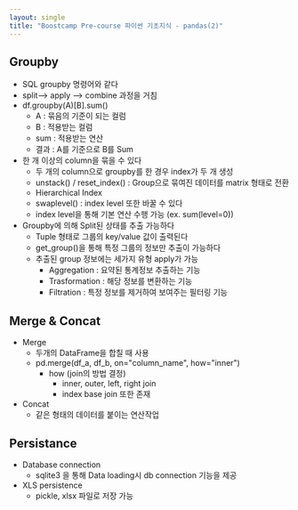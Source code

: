 ```yaml
---
layout: single
title: "Boostcamp Pre-course 파이썬 기초지식 - pandas(2)"
---
```


## Groupby

- SQL groupby 명령어와 같다
- split--> apply --> combine 과정을 거침
- df.groupby(A)[B].sum()
  - A : 묶음의 기준이 되는 컬럼
  - B : 적용받는 컬럼
  - sum : 적용받는 연산
  - 결과 : A를 기준으로 B를 Sum
- 한 개 이상의 column을 묶을 수 있다
  - 두 개의 column으로 groupby를 한 경우 index가 두 개 생성
  - unstack() / reset_index() : Group으로 묶여진 데이터를 matrix 형태로 전환
  - Hierarchical Index
  - swaplevel() : index level 또한 바꿀 수 있다
  - index level을 통해 기본 연산 수행 가능 (ex. sum(level=0))
- Groupby에 의해 Split된 상태를 추출 가능하다
  - Tuple 형태로 그룹의 key/value 값이 출력된다
  - get_group()을 통해 특정 그룹의 정보만 추출이 가능하다
  - 추출된 group 정보에는 세가지 유형 apply가 가능
    - Aggregation : 요약된 통계정보 추출하는 기능
    - Trasformation : 해당 정보를 변환하는 기능
    - Filtration : 특정 정보를 제거하여 보여주는 필터링 기능

## Merge & Concat

- Merge
  - 두개의 DataFrame을 합칠 때 사용
  - pd.merge(df_a, df_b, on="column_name", how="inner")
    - how (join의 방법 결정)
      - inner, outer, left, right join
      - index base join 또한 존재
- Concat
  - 같은 형태의 데이터를 붙이는 연산작업

## Persistance

- Database connection
  - sqlite3 을 통해 Data loading시 db connection 기능을 제공
- XLS persistence
  - pickle, xlsx 파일로 저장 가능
